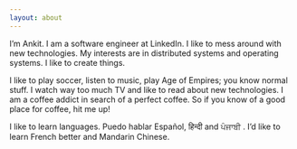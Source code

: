 ```yaml
---
layout: about
---
```


I’m Ankit. I am a software engineer at LinkedIn. I like to mess around with new technologies. My interests are in distributed systems and operating systems. I like to create things.

I like to play soccer, listen to music, play Age of Empires; you know normal stuff. I watch way too much TV and like to read about new technologies. I am a coffee addict in search of a perfect coffee. So if you know of a good place for coffee, hit me up!

I like to learn languages. Puedo hablar Español, हिन्दी and ਪੰਜਾਬੀ . I’d like to learn French better and Mandarin Chinese.

